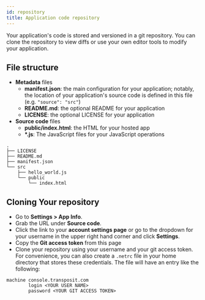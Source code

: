 ```yaml
---
id: repository
title: Application code repository
---
```


Your application's code is stored and versioned in a git repository. You can clone the repository to view diffs or use your own editor tools to modify your application.

## File structure
* **Metadata** files
  * **manifest.json**: the main configuration for your application; notably, the location of your application's source code is defined in this file (e.g. `"source": "src"`)
  * **README.md**: the optional README for your application
  * **LICENSE**: the optional LICENSE for your application
* **Source code** files
  * **public/index.html**: the HTML for your hosted app
  * **\*.js**: The JavaScript files for your JavaScript operations
```
.
├── LICENSE
├── README.md
├── manifest.json
└── src
    ├── hello_world.js
    └── public
        └── index.html
```

## Cloning Your repository
* Go to **Settings > App Info**.
* Grab the URL under **Source code**.
* Click the link to your **account settings page** or go to the dropdown for your username in the upper right hand  corner and click **Settings**.
* Copy the **Git access token** from this page
* Clone your repository using your username and your git access token. For convenience, you can also create a `.netrc` file in your home directory that stores these credentials. The file will have an entry like the following:

```
machine console.transposit.com
        login <YOUR USER NAME>
        password <YOUR GIT ACCESS TOKEN>
```
